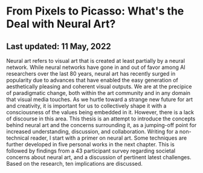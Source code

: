 # From Pixels to Picasso: What's the Deal with Neural Art?
## Last updated: 11 May, 2022

Neural art refers to visual art that is created at least partially by a neural network. While neural networks have gone in and out of favor among AI researchers over the last 80 years, neural art has recently surged in popularity due to advances that have enabled the easy generation of aesthetically pleasing and coherent visual outputs. We are at the precipice of paradigmatic change, both within the art community and in any domain that visual media touches. As we hurtle toward a strange new future for art and creativity, it is important for us to collectively shape it with a consciousness of the values being embedded in it. However, there is a lack of discourse in this area. This thesis is an attempt to introduce the concepts behind neural art and the concerns surrounding it, as a jumping-off point for increased understanding, discussion, and collaboration. Writing for a non-technical reader, I start with a primer on neural art. Some techniques are further developed in five personal works in the next chapter. This is followed by findings from a 43 participant survey regarding societal concerns about neural art, and a discussion of pertinent latest challenges. Based on the research, ten implications are discussed.
